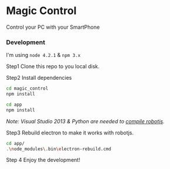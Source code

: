 # Magic Control
Control your PC with your SmartPhone

### Development
I'm using `node 4.2.1` & `npm 3.x`

Step1 Clone this repo to you local disk.

Step2 Install dependencies
```bash
cd magic_control
npm install

cd app
npm install
```
_Note: Visual Studio 2013 & Python are needed to [compile robotjs](https://github.com/octalmage/robotjs#installation)._

Step3 Rebuild electron to make it works with robotjs.
```bash
cd app/
.\node_modules\.bin\electron-rebuild.cmd
```

Step 4 Enjoy the development!
